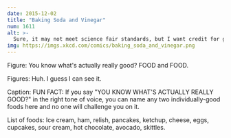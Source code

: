 ```yaml
---
date: 2015-12-02
title: "Baking Soda and Vinegar"
num: 1611
alt: >-
  Sure, it may not meet science fair standards, but I want credit for getting my baking soda and vinegar mountain added to the Decade Volcanoes list.
img: https://imgs.xkcd.com/comics/baking_soda_and_vinegar.png
---
```

Figure: You know what's actually really good? FOOD and FOOD.

Figures: Huh. I guess I can see it.

Caption: FUN FACT: If you say "YOU KNOW WHAT'S ACTUALLY REALLY GOOD?" in the right tone of voice, you can name any two individually-good foods here and no one will challenge you on it.

List of foods: Ice cream, ham, relish, pancakes, ketchup, cheese, eggs, cupcakes, sour cream, hot chocolate, avocado, skittles.

